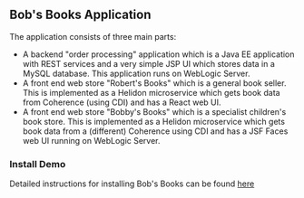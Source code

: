 
## Bob's Books Application

The application consists of three main parts:

* A backend "order processing" application which is a Java EE
  application with REST services and a very simple JSP UI which
  stores data in a MySQL database.  This application runs on WebLogic
  Server.
* A front end web store "Robert's Books" which is a general book
  seller.  This is implemented as a Helidon microservice which
  gets book data from Coherence (using CDI)  and has a React
  web UI.
* A front end web store "Bobby's Books" which is a specialist
  children's book store.  This is implemented as a Helidon
  microservice which gets book data from a (different) Coherence
  using CDI and has a JSF Faces web UI running on WebLogic Server.

### Install Demo

Detailed instructions for installing Bob's Books can be found [here](https://github.com/verrazzano/verrazzano/blob/master/examples/bobs-books/README.md)
